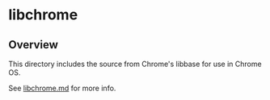 # libchrome

## Overview
This directory includes the source from Chrome's libbase for use in Chrome OS.

See [libchrome.md](https://chromium.googlesource.com/chromiumos/docs/+/master/packages/libchrome.md)
for more info.
